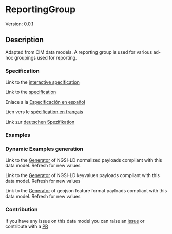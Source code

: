 # ReportingGroup
Version: 0.0.1

## Description 

Adapted from CIM data models. A reporting group is used for various ad-hoc groupings used for reporting.
### Specification

Link to the [interactive specification](https://swagger.lab.fiware.org/?url=https://smart-data-models.github.io/dataModel.EnergyCIM/ReportingGroup/swagger.yaml)

Link to the [specification](https://github.com/smart-data-models/dataModel.EnergyCIM/blob/master/ReportingGroup/doc/spec.md)

Enlace a la [Especificación en español](https://github.com/smart-data-models/dataModel.EnergyCIM/blob/master/ReportingGroup/doc/spec_ES.md)

Lien vers le [spécification en français](https://github.com/smart-data-models/dataModel.EnergyCIM/blob/master/ReportingGroup/doc/spec_FR.md)

Link zur [deutschen Spezifikation](https://github.com/smart-data-models/dataModel.EnergyCIM/blob/master/ReportingGroup/doc/spec_DE.md)
### Examples
### Dynamic Examples generation

Link to the [Generator](https://smartdatamodels.org/extra/ngsi-ld_generator.php?schemaUrl=https://raw.githubusercontent.com/smart-data-models/dataModel.EnergyCIM/master/ReportingGroup/schema.json&email=info@smartdatamodels.org) of NGSI-LD normalized payloads compliant with this data model. Refresh for new values

Link to the [Generator](https://smartdatamodels.org/extra/ngsi-ld_generator_keyvalues.php?schemaUrl=https://raw.githubusercontent.com/smart-data-models/dataModel.EnergyCIM/master/ReportingGroup/schema.json&email=info@smartdatamodels.org) of NGSI-LD keyvalues payloads compliant with this data model. Refresh for new values

Link to the [Generator](https://smartdatamodels.org/extra/geojson_features_generator.php?schemaUrl=https://raw.githubusercontent.com/smart-data-models/dataModel.EnergyCIM/master/ReportingGroup/schema.json&email=info@smartdatamodels.org) of geojson feature format payloads compliant with this data model. Refresh for new values
### Contribution

 If you have any issue on this data model you can raise an [issue](https://github.com/smart-data-models/dataModel.EnergyCIM/issues)  or contribute with a [PR](https://github.com/smart-data-models/dataModel.EnergyCIM/pulls)